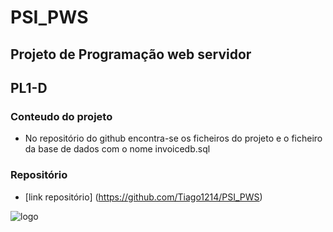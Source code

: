 # **PSI_PWS**
## **Projeto de Programação web servidor**
## PL1-D

### **Conteudo do projeto**
* No repositório do github encontra-se os ficheiros do projeto e o ficheiro da base de dados com o nome invoicedb.sql

### **Repositório** 
* [link repositório] (https://github.com/Tiago1214/PSI_PWS)


![logo](https://www.ipleiria.pt/wp-content/themes/ipleiria/img/logo_ipl_header.png)

